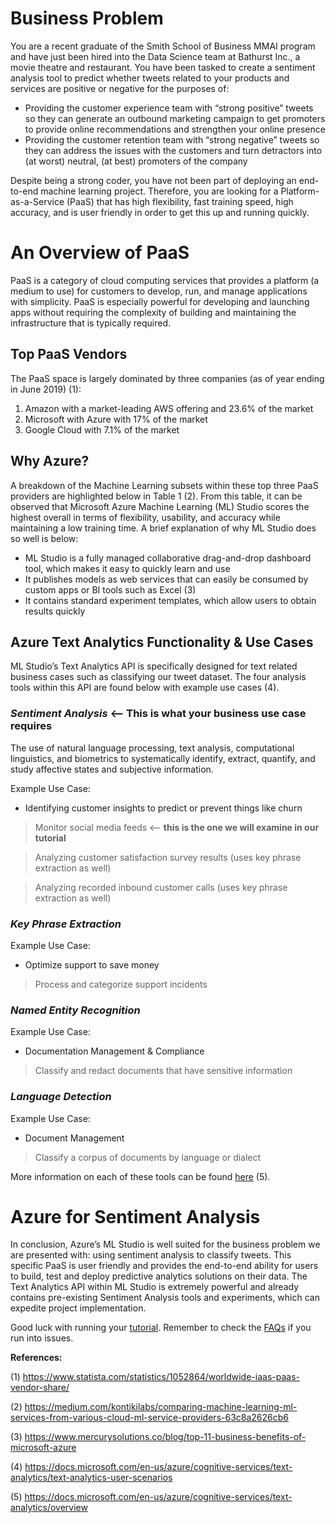 # **Business Problem**

You are a recent graduate of the Smith School of Business MMAI program and have just been hired into the Data Science team at Bathurst Inc., a movie theatre and restaurant. You have been tasked to create a sentiment analysis tool to predict whether tweets related to your products and services are positive or negative for the purposes of:

* Providing the customer experience team with “strong positive” tweets so they can generate an outbound marketing campaign to get promoters to provide online recommendations and strengthen your online presence
* Providing the customer retention team with “strong negative” tweets so they can address the issues with the customers and turn detractors into (at worst) neutral, (at best) promoters of the company

Despite being a strong coder, you have not been part of deploying an end-to-end machine learning project. Therefore, you are looking for a Platform-as-a-Service (PaaS) that has high flexibility, fast training speed, high accuracy, and is user friendly in order to get this up and running quickly.

# **An Overview of PaaS**

PaaS is a category of cloud computing services that provides a platform (a medium to use) for customers to develop, run, and manage applications with simplicity. PaaS is especially powerful for developing and launching apps without requiring the complexity of building and maintaining the infrastructure that is typically required.

## **Top PaaS Vendors**

The PaaS space is largely dominated by three companies (as of year ending in June 2019) (1):
1. Amazon with a market-leading AWS offering and 23.6% of the market   
2. Microsoft with Azure with 17% of the market
3. Google Cloud with 7.1% of the market 

## **Why Azure?**

A breakdown of the Machine Learning subsets within these top three PaaS providers are highlighted below in Table 1 (2). From this table, it can be observed that Microsoft Azure Machine Learning (ML) Studio scores the highest overall in terms of flexibility, usability, and accuracy while maintaining a low training time. A brief explanation of why ML Studio does so well is below:

* ML Studio is a fully managed collaborative drag-and-drop dashboard tool, which makes it easy to quickly learn and use
* It publishes models as web services that can easily be consumed by custom apps or BI tools such as Excel (3)
* It contains standard experiment templates, which allow users to obtain results quickly

## **Azure Text Analytics Functionality & Use Cases**

ML Studio’s Text Analytics API is specifically designed for text related business cases such as classifying our tweet dataset. The four analysis tools within this API are found below with example use cases (4).  

### _Sentiment Analysis_ <-- **This is what your business use case requires**

The use of natural language processing, text analysis, computational linguistics, and biometrics to systematically identify, extract, quantify, and study affective states and subjective information.

Example Use Case: 
* Identifying customer insights to predict or prevent things like churn
> Monitor social media feeds <-- **this is the one we will examine in our tutorial**

> Analyzing customer satisfaction survey results (uses key phrase extraction as well)

> Analyzing recorded inbound customer calls (uses key phrase extraction as well)

### _Key Phrase Extraction_

Example Use Case:
* Optimize support to save money
> Process and categorize support incidents

### _Named Entity Recognition_

Example Use Case:
* Documentation Management & Compliance
> Classify and redact documents that have sensitive information

### _Language Detection_

Example Use Case:
* Document Management
> Classify a corpus of documents by language or dialect

More information on each of these tools can be found [ here]( https://docs.microsoft.com/en-us/azure/cognitive-services/text-analytics/overview) (5).

# **Azure for Sentiment Analysis**

In conclusion, Azure’s ML Studio is well suited for the business problem we are presented with: using sentiment analysis to classify tweets. This specific PaaS is user friendly and provides the end-to-end ability for users to build, test and deploy predictive analytics solutions on their data. The Text Analytics API within ML Studio is extremely powerful and already contains pre-existing Sentiment Analysis tools and experiments, which can expedite project implementation. 

Good luck with running your [tutorial](https://github.com/cShellinc/AzureMLTutorial_SentimentAnalysis/wiki/Microsoft-Azure-ML-Studio---Sentiment-Analysis-Tutorial). Remember to check the [FAQs](https://github.com/cShellinc/AzureMLTutorial_SentimentAnalysis/wiki/FAQs) if you run into issues.


**References:**

(1) https://www.statista.com/statistics/1052864/worldwide-iaas-paas-vendor-share/

(2) https://medium.com/kontikilabs/comparing-machine-learning-ml-services-from-various-cloud-ml-service-providers-63c8a2626cb6 

(3) https://www.mercurysolutions.co/blog/top-11-business-benefits-of-microsoft-azure 

(4) https://docs.microsoft.com/en-us/azure/cognitive-services/text-analytics/text-analytics-user-scenarios

(5) https://docs.microsoft.com/en-us/azure/cognitive-services/text-analytics/overview

